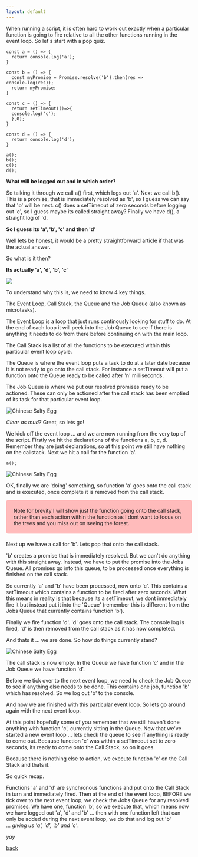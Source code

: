 ```yaml
---
layout: default
---
```


When running a script, it is often hard to work out exactly when a particular function is going to fire relative to all the other functions running in the event loop. So let's start with a pop quiz.

```
const a = () => {
  return console.log('a');
}

const b = () => {
  const myPromise = Promise.resolve('b').then(res => console.log(res));
  return myPromise;
}

const c = () => {
  return setTimeout(()=>{
  console.log('c');
  },0);
}

const d = () => {
  return console.log('d');
}

a();
b();
c();
d();
```

**What will be logged out and in which order?**

So talking it through we call a() first, which logs out 'a'. Next we call b(). This is a promise, that is immediately resolved as 'b', so I guess we can say that 'b' will be next. c() does a setTimeout of zero seconds before logging out 'c', so I guess maybe its called straight away? Finally we have d(), a straight log of 'd'.

**So I guess its 'a', 'b', 'c' and then 'd'**

Well lets be honest, it would be a pretty straightforward article if that was the actual answer.

So what is it then?

**Its actually 'a', 'd', 'b', 'c'**

![](https://i.imgflip.com/2s4s48.jpg)

To understand why this is, we need to know 4 key things.

The Event Loop, Call Stack, the Queue and the Job Queue (also known as microtasks).

The Event Loop is a loop that just runs continously looking for stuff to do. At the end of each loop it will peek into the Job Queue to see if there is anything it needs to do from there before continuing on with the main loop.

The Call Stack is a list of all the functions to be executed within this particular event loop cycle.

The Queue is where the event loop puts a task to do at a later date because it is not ready to go onto the call stack. For instance a setTimeout will put a function onto the Queue ready to be called after 'n' milliseconds.

The Job Queue is where we put our resolved promises ready to be actioned. These can only be actioned after the call stack has been emptied of its task for that particular event loop.

![Chinese Salty Egg](./updated-event-loop1.png)

_Clear as mud?_ Great, so lets go!

We kick off the event loop ... and we are now running from the very top of the script. Firstly we hit the declarations of the functions a, b, c, d. Remember they are just declarations, so at this point we still have nothing on the callstack. Next we hit a call for the function 'a'.

```
a();
```

![Chinese Salty Egg](./updated-event-loop3.png)

OK, finally we are 'doing' something, so function 'a' goes onto the call stack and is executed, once complete it is removed from the call stack.

<div style="background-color: #fbb; padding: 20px; margin-bottom: 20px; border-radius: 5px;">Note for brevity I will show just the function going onto the call stack, rather than each action within the function as I dont want to focus on the trees and you miss out on seeing the forest.</div>

Next up we have a call for 'b'. Lets pop that onto the call stack.

'b' creates a promise that is immediately resolved. But we can't do anything with this straight away. Instead, we have to put the promise into the Jobs Queue. All promises go into this queue, to be processed once everything is finished on the call stack.

So currently 'a' and 'b' have been processed, now onto 'c'. This contains a setTimeout which contains a function to be fired after zero seconds. What this means in reality is that because its a setTimeout, we dont immediately fire it but instead put it into the 'Queue' (remember this is different from the Jobs Queue that currently contains function 'b').

Finally we fire function 'd'. 'd' goes onto the call stack. The console log is fired, 'd' is then removed from the call stack as it has now completed.

And thats it ... we are done. So how do things currently stand?

![Chinese Salty Egg](./updated-event-loop6.png)

The call stack is now empty. In the Queue we have function 'c' and in the Job Queue we have function 'd'.

Before we tick over to the next event loop, we need to check the Job Queue to see if anything else needs to be done. This contains one job, function 'b' which has resolved. So we log out 'b' to the console.

And now we are finished with this particular event loop. So lets go around again with the next event loop.

At this point hopefully some of you remember that we still haven't done anything with function 'c', currently sitting in the Queue. Now that we've started a new event loop ... lets check the queue to see if anything is ready to come out. Because function 'c' was within a setTimeout set to zero seconds, its ready to come onto the Call Stack, so on it goes.

Because there is nothing else to action, we execute function 'c' on the Call Stack and thats it.

So quick recap.

Functions 'a' and 'd' are synchronous functions and put onto the Call Stack in turn and immediately fired. Then at the end of the event loop, BEFORE we tick over to the next event loop, we check the Jobs Queue for any resolved promises. We have one, function 'b', so we execute that, which means now we have logged out 'a', 'd' and 'b' ... then with one function left that can only be added during the next event loop, we do that and log out 'b' <br />... _giving us 'a', 'd', 'b' and 'c'_.

_yay_

[back](./)
